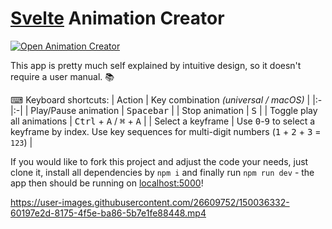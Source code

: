 # [Svelte](https://github.com/sveltejs/svelte) Animation Creator

[![Open Animation Creator](https://img.shields.io/badge/▶-Open%20Animation%20Creator-448AFF)](https://danielsharkov.github.io/animation-creator)

This app is pretty much self explained by intuitive design, so it doesn't require a user manual. 📚

⌨ Keyboard shortcuts:
| Action | Key combination *(universal / macOS)* |
|:-|:-|
| Play/Pause animation | <kbd>Spacebar</kbd> |
| Stop animation | <kbd>S</kbd> |
| Toggle play all animations | <kbd>Ctrl</kbd> + <kbd>A</kbd> / <kbd>⌘</kbd> + <kbd>A</kbd> |
| Select a keyframe | Use <kbd>0</kbd>-<kbd>9</kbd> to select a keyframe by index. Use key sequences for multi-digit numbers (<kbd>1</kbd> + <kbd>2</kbd> + <kbd>3</kbd> = `123`) |

If you would like to fork this project and adjust the code your needs, just clone it,
install all dependencies by `npm i` and finally run `npm run dev` -
the app then should be running on [localhost:5000](http://localhost:5000)!

https://user-images.githubusercontent.com/26609752/150036332-60197e2d-8175-4f5e-ba86-5b7e1fe88448.mp4
